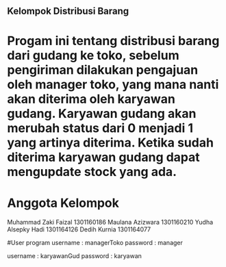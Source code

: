 ## Kelompok Distribusi Barang

# Progam ini tentang distribusi barang dari gudang ke toko, sebelum pengiriman dilakukan pengajuan oleh manager toko, yang mana nanti akan diterima oleh karyawan gudang. Karyawan gudang akan merubah status dari 0 menjadi 1 yang artinya diterima. Ketika sudah diterima karyawan gudang dapat mengupdate stock yang ada.

# Anggota Kelompok
Muhammad Zaki Faizal 1301160186
Maulana Azizwara	1301160210
Yudha Alsepky Hadi	1301164126
Dedih Kurnia	1301164077

#User program
username : managerToko
password : manager

username : karyawanGud
password : karyawan
